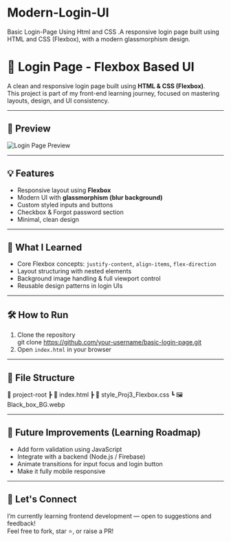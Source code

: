 # Modern-Login-UI
Basic Login-Page Using Html and CSS .A responsive login page built using HTML and CSS (Flexbox), with a modern glassmorphism design.


# 🔐 Login Page - Flexbox Based UI

A clean and responsive login page built using **HTML & CSS (Flexbox)**.  
This project is part of my front-end learning journey, focused on mastering layouts, design, and UI consistency.

---

## 📸 Preview

![Login Page Preview](./preview.png) <!-- Optional: You can add a screenshot named preview.png -->

---

## 💡 Features

- Responsive layout using **Flexbox**
- Modern UI with **glassmorphism (blur background)**
- Custom styled inputs and buttons
- Checkbox & Forgot password section
- Minimal, clean design

---

## 🎯 What I Learned

- Core Flexbox concepts: `justify-content`, `align-items`, `flex-direction`
- Layout structuring with nested elements
- Background image handling & full viewport control
- Reusable design patterns in login UIs

---

## 🛠️ How to Run

1. Clone the repository  
git clone https://github.com/your-username/basic-login-page.git
2. Open `index.html` in your browser

---

## 📂 File Structure

📁 project-root ┣ 📄 index.html ┣ 📄 style_Proj3_Flexbox.css ┗ 🖼️ Black_box_BG.webp


---

## 🌱 Future Improvements (Learning Roadmap)

- Add form validation using JavaScript
- Integrate with a backend (Node.js / Firebase)
- Animate transitions for input focus and login button
- Make it fully mobile responsive

---

## 🤝 Let's Connect

I’m currently learning frontend development — open to suggestions and feedback!  
Feel free to fork, star ⭐, or raise a PR!



